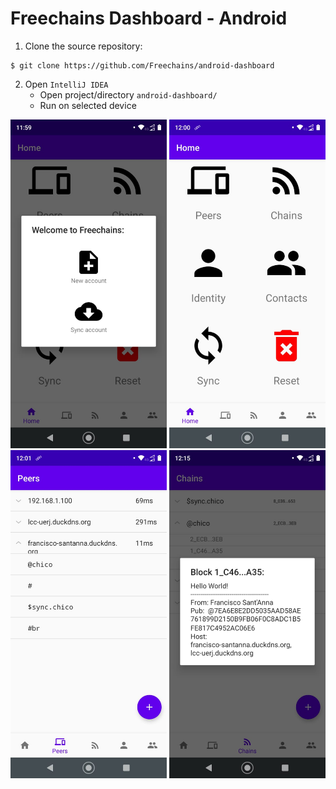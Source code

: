 # Freechains Dashboard - Android

1. Clone the source repository:

```
$ git clone https://github.com/Freechains/android-dashboard
```

2. Open `IntelliJ IDEA`
    - Open project/directory `android-dashboard/`
    - Run on selected device

<img src="docs/img-01.jpeg" width="250">
<img src="docs/img-02.jpeg" width="250">
<img src="docs/img-03.jpeg" width="250">
<img src="docs/img-04.jpeg" width="250">
